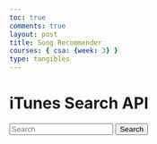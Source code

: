 ```yaml
---
toc: true
comments: true
layout: post
title: Song Recommender
courses: { csa: {week: 3} }
type: tangibles
---
```


<head>
    <title>iTunes Search API</title>
    <script src="https://code.jquery.com/jquery-3.6.0.min.js"></script>
</head>
<body>
    <h1>iTunes Search API</h1>
    <input type="text" id="search" placeholder="Search">
    <button id="search-button">Search</button>
    <div id="results"></div>
    <script>
        $(document).ready(function() {
            $('#search-button').click(function() {
                var searchTerm = $('#search').val();
                $.ajax({
                    url: 'https://itunes.apple.com/search?term=' + searchTerm,
                    dataType: 'jsonp',
                    success: function(data) {
                        $('#results').text(JSON.stringify(data));
                    }
                });
            });
        });
    </script>
</body>